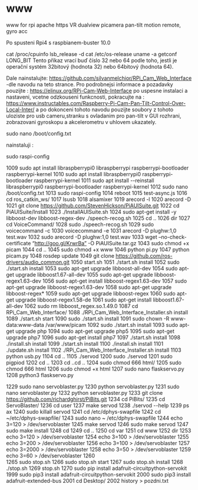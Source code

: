 # www
www for rpi apache https VR dualview picamera pan-tilt motion remote, gyro acc 

Po spusteni Rpi4 s raspbianem-buster 10.0 

cat /proc/cpuinfo
lsb_release -d
cat /etc/os-release
uname -a
getconf LONG_BIT
Tento příkaz vrací buď číslo 32 nebo 64 podle toho, jestli je operační systém 32bitový (hodnota 32) nebo 64bitový (hodnota 64).

Dale nainstalujte:
https://github.com/silvanmelchior/RPi_Cam_Web_Interface -dle navodu na teto strance.
Pro podrobnejsi informace a pozadavky pouzijte : https://elinux.org/RPi-Cam-Web-Interface
po uspesne instalaci a nastaveni, vcetne odzkouseni funkcnosti, pokracujte na :  https://www.instructables.com/Raspberry-Pi-Cam-Pan-Tilt-Control-Over-Local-Inter/
a po dokonceni tohoto navodu pouzijte soubory z tohoto uloziste pro usb cameru,stranku s ovladanim pro pan-tilt v GUI rozhrani, zobrazovani gyroskopu a akcelerometru v uhlovem ukazately.






sudo nano /boot/config.txt

nainstaluji :





sudo raspi-config


 1009  sudo apt install libraspberrypi0 libraspberrypi raspberrypi-bootloader raspberrypi-kernel
 1010  sudo apt install libraspberrypi0 raspberrypi-bootloader raspberrypi-kernel
 1011  sudo apt install --reinstall libraspberrypi0 raspberrypi-bootloader raspberrypi-kernel
 1012  sudo nano /boot/config.txt 
 1013  sudo raspi-config
 1014  reboot
 1015  test-async.js
 1016  cd ros_catkin_ws/
 1017  lsusb
 1018  alsamixer
 1019  arecord -l
 1020  arecord -D
 1021  git clone https://github.com/StevenHickson/PiAUISuite.git
 1022  cd PiAUISuite/Install
 1023  ./InstallAUISuite.sh
 1024  sudo apt-get install -y libboost-dev libboost-regex-dev ./speech-recog.sh
 1025  cd ..
 1026  dir
 1027  cd VoiceCommand/
 1028  sudo  ./speech-recog.sh
 1029  sudo voicecommand -c
 1030  voicecommand -e
 1031  arecord -D plughw:1,0 test.wav
 1032  sudo arecord -D plughw:1,0 test.wav
 1033  wget –no-check-certificate “http://goo.gl/KrwrBa” -O PiAUISuite.tar.gz
 1043  sudo chmod +x picam
 1044  cd ..
 1045  sudo chmod +x www
 1046  python pi.py
 1047  python picam.py
 1048  rosdep update
 1049  git clone https://github.com/ros-drivers/audio_common.git
 1050  start.sh
 1051  ./start.sh install
 1052  sudo ./start.sh install
 1053  sudo apt-get upgrade libboost-all-dev
 1054  sudo apt-get upgrade libboost1.67-all-dev
 1055  sudo apt-get upgrade libboost-regex1.63-dev
 1056  sudo apt-get install libboost-regex1.63-dev
 1057  sudo apt-get upgrade libboost-regex1.63-dev
 1058  sudo apt-get upgrade libboost-regex*
 1059  sudo apt-get upgrade libboost-regex
 1060  sudo apt-get upgrade libboost-regex1.58-de 
 1061  sudo apt-get install libboost1.67-all-dev
 1062  sudo rm libboost_regex.so.1.49.0
 1087  cd RPi_Cam_Web_Interface/
 1088  ./RPi_Cam_Web_Interface_Installer.sh install
 1089  ./start.sh start
 1090  sudo ./start.sh install
 1091  sudo chown -R www-data:www-data /var/www/picam
 1092  sudo ./start.sh install
 1093  sudo apt-get upgrade php
 1094  sudo apt-get upgrade php5
 1095  sudo apt-get upgrade php7
 1096  sudo apt-get install php7
 1097  ./start.sh install
 1098  ./install.sh install
 1099  ./start.sh install
 1100  ./install.sh install
 1101  ./update.sh install
 1102  ./RPi_Cam_Web_Interface_Installer.sh install
 1103  python usb.py
 1104  cd ..
 1105    ./servod
 1200  sudo ./servod
 1201  sudo pigpiod
 1202  cd ..
 1203  cd ..cd ..
 1204  sudo chmod 666 html/
 1205  sudo chmod 666 html
 1206  sudo chmod +x html
 1207  sudo nano flaskservo.py
 1208  python3 flaskservo.py

 1229  sudo nano servoblaster.py 
 1230  python servoblaster.py 
 1231  sudo nano servoblaster.py 
 1232  python servoblaster.py 
 1233  git clone https://github.com/richardghirst/PiBits.git
 1234  cd PiBits/
 1235  cd ServoBlaster/
 1236  cd user
 1237  make servod
 1238  ./servod --help
 1239  ps ax
 1240  sudo killall servod
 1241  cd  /etc/dphys-swapfile
 1242  cd ~/etc/dphys-swapfile/
 1243  sudo nano ~ /etc/dphys-swapfile
 1244  echo 3=120 > /dev/servoblaster
 1245  make servod
 1246  sudo make servod
 1247  sudo make install
 1248  cd
 1249  cd ..
 1250  cd var
 1251  cd www
 1252  dir
 1253  echo 3=120 > /dev/servoblaster
 1254  echo 3=100 > /dev/servoblaster
 1255  echo 3=200 > /dev/servoblaster
 1256  echo 3=100 > /dev/servoblaster
 1257  echo 3=2000 > /dev/servoblaster
 1258  echo 3=50 > /dev/servoblaster
 1259  echo 3=60 > /dev/servoblaster
 1260  
 1265  sudo stop.sh
 1266  sudo stop.sh start
 1267  sudo stop.sh install
 1268  ./stop.sh
 1269  stop.sh
 1270  sudo pip install adafruit-circuitpython-servokit
 1999  sudo pip3 install adafruit-circuitpython-servokit
 2000  sudo pip3 install adafruit-extended-bus
 2001  cd Desktop/
 2002  history > pozdni.txt























































